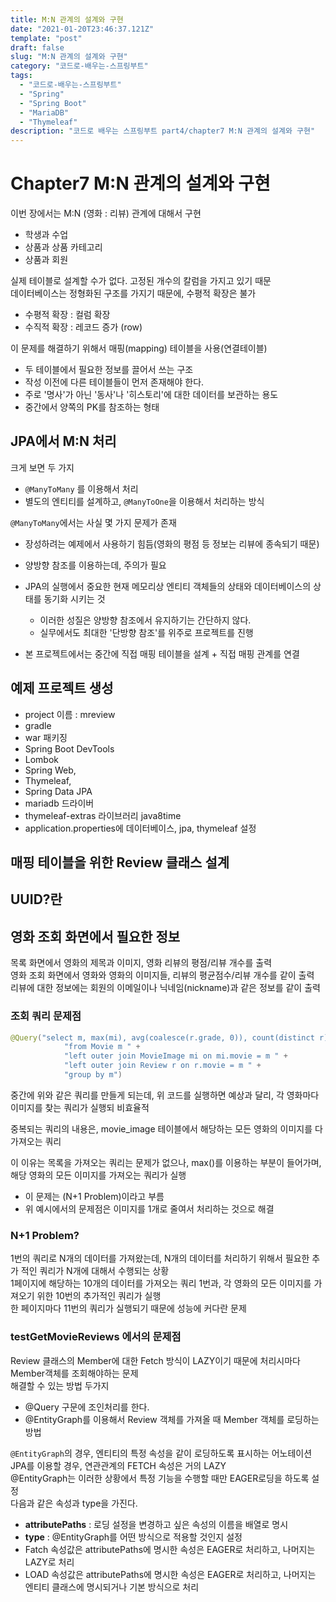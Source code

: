 ```yaml
---
title: M:N 관계의 설계와 구현
date: "2021-01-20T23:46:37.121Z"
template: "post"
draft: false
slug: "M:N 관계의 설계와 구현"
category: "코드로-배우는-스프링부트"
tags:
  - "코드로-배우는-스프링부트"
  - "Spring"
  - "Spring Boot"
  - "MariaDB"
  - "Thymeleaf"
description: "코드로 배우는 스프링부트 part4/chapter7 M:N 관계의 설계와 구현"
---
```


# Chapter7 M:N 관계의 설계와 구현

이번 장에서는 M:N (영화 : 리뷰) 관계에 대해서 구현
- 학생과 수업
- 상품과 상품 카테고리
- 상품과 회원

실제 테이블로 설계할 수가 없다. 고정된 개수의 칼럼을 가지고 있기 때문  
데이터베이스는 정형화된 구조를 가지기 때문에, 수평적 확장은 불가  
- 수평적 확장 : 컬럼 확장
- 수직적 확장 : 레코드 증가 (row)

이 문제를 해결하기 위해서 매핑(mapping) 테이블을 사용(연결테이블)  
- 두 테이블에서 필요한 정보를 끌어서 쓰는 구조
- 작성 이전에 다른 테이블들이 먼저 존재해야 한다.
- 주로 '명사'가 아닌 '동사'나 '히스토리'에 대한 데이터를 보관하는 용도
- 중간에서 양쪽의 PK를 참조하는 형태

## JPA에서 M:N 처리

크게 보면 두 가지  
- `@ManyToMany` 를 이용해서 처리
- 별도의 엔티티를 설계하고, `@ManyToOne`을 이용해서 처리하는 방식

`@ManyToMany`에서는 사실 몇 가지 문제가 존재
- 장성하려는 예제에서 사용하기 힘듬(영화의 평점 등 정보는 리뷰에 종속되기 때문)
- 양방향 참조를 이용하는데, 주의가 필요
- JPA의 실행에서 중요한 현재 메모리상 엔티티 객체들의 상태와 데이터베이스의 상태를 동기화 시키는 것
  - 이러한 성질은 양방향 참조에서 유지하기는 간단하지 않다.
  - 실무에서도 최대한 '단방향 참조'를 위주로 프로젝트를 진행

- 본 프로젝트에서는 중간에 직접 매핑 테이블을 설계 + 직접 매핑 관계를 연결

## 예제 프로젝트 생성

- project 이름 : mreview
- gradle
- war 패키징
- Spring Boot DevTools
- Lombok
- Spring Web,
- Thymeleaf,
- Spring Data JPA
- mariadb 드라이버
- thymeleaf-extras 라이브러리 java8time
- application.properties에 데이터베이스, jpa, thymeleaf 설정

## 매핑 테이블을 위한 Review 클래스 설계

## UUID?란

## 영화 조회 화면에서 필요한 정보

목록 화면에서 영화의 제목과 이미지, 영화 리뷰의 평점/리뷰 개수를 출력  
영화 조회 화면에서 영화와 영화의 이미지들, 리뷰의 평균점수/리뷰 개수를 같이 출력  
리뷰에 대한 정보에는 회원의 이메일이나 닉네임(nickname)과 같은 정보를 같이 출력  

### 조회 쿼리 문제점

```java
@Query("select m, max(mi), avg(coalesce(r.grade, 0)), count(distinct r) " +
            "from Movie m " +
            "left outer join MovieImage mi on mi.movie = m " +
            "left outer join Review r on r.movie = m " +
            "group by m")
```

중간에 위와 같은 쿼리를 만들게 되는데, 위 코드를 실행하면 예상과 달리, 각 영화마다 이미지를 찾는 쿼리가 실행되 비효율적  

중복되는 쿼리의 내용은, movie_image 테이블에서 해당하는 모든 영화의 이미지를 다 가져오는 쿼리  

이 이유는 목록을 가져오는 쿼리는 문제가 없으나, max()를 이용하는 부분이 들어가며, 해당 영화의 모든 이미지를 가져오는 쿼리가 실행  
- 이 문제는 (N+1 Problem)이라고 부름
- 위 예시에서의 문제점은 이미지를 1개로 줄여서 처리하는 것으로 해결

### N+1 Problem?

1번의 쿼리로 N개의 데이터를 가져왔는데, N개의 데이터를 처리하기 위해서 필요한 추가 적인 쿼리가 N개에 대해서 수행되는 상황  
1페이지에 해당하는 10개의 데이터를 가져오는 쿼리 1번과, 각 영화의 모든 이미지를 가져오기 위한 10번의 추가적인 쿼리가 실행  
한 페이지마다 11번의 쿼리가 실행되기 때문에 성능에 커다란 문제  

### testGetMovieReviews 에서의 문제점

Review 클래스의 Member에 대한 Fetch 방식이 LAZY이기 때문에 처리시마다 Member객체를 조회해야하는 문제  
해결할 수 있는 방법 두가지  
- @Query 구문에 조인처리를 한다.
- @EntityGraph를 이용해서 Review 객체를 가져올 때 Member 객체를 로딩하는 방법

`@EntityGraph`의 경우, 엔티티의 특정 속성을 같이 로딩하도록 표시하는 어노테이션  
JPA를 이용할 경우, 연관관계의 FETCH 속성은 거의 LAZY  
@EntityGraph는 이러한 상황에서 특정 기능을 수행할 때만 EAGER로딩을 하도록 설정  
다음과 같은 속성과 type을 가진다.  
- **attributePaths** : 로딩 설정을 변경하고 싶은 속성의 이름을 배열로 명시
- **type** : @EntityGraph를 어떤 방식으로 적용할 것인지 설정
- Fatch 속성값은 attributePaths에 명시한 속성은 EAGER로 처리하고, 나머지는 LAZY로 처리
- LOAD 속성값은 attributePaths에 명시한 속성은 EAGER로 처리하고, 나머지는 엔티티 클래스에 명시되거나 기본 방식으로 처리

